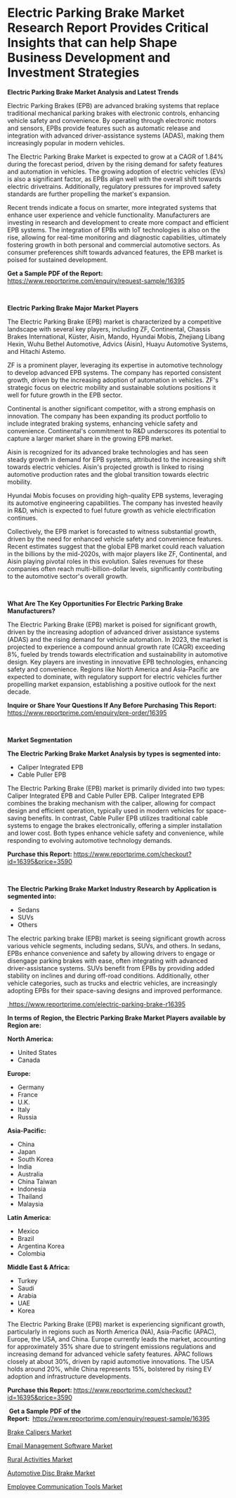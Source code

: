 <p><h1>Electric Parking Brake Market Research Report Provides Critical Insights that can help Shape Business Development and Investment Strategies</h1></p><p><strong>Electric Parking Brake Market Analysis and Latest Trends</strong></p>
<p><p>Electric Parking Brakes (EPB) are advanced braking systems that replace traditional mechanical parking brakes with electronic controls, enhancing vehicle safety and convenience. By operating through electronic motors and sensors, EPBs provide features such as automatic release and integration with advanced driver-assistance systems (ADAS), making them increasingly popular in modern vehicles.</p><p>The Electric Parking Brake Market is expected to grow at a CAGR of 1.84% during the forecast period, driven by the rising demand for safety features and automation in vehicles. The growing adoption of electric vehicles (EVs) is also a significant factor, as EPBs align well with the overall shift towards electric drivetrains. Additionally, regulatory pressures for improved safety standards are further propelling the market's expansion. </p><p>Recent trends indicate a focus on smarter, more integrated systems that enhance user experience and vehicle functionality. Manufacturers are investing in research and development to create more compact and efficient EPB systems. The integration of EPBs with IoT technologies is also on the rise, allowing for real-time monitoring and diagnostic capabilities, ultimately fostering growth in both personal and commercial automotive sectors. As consumer preferences shift towards advanced features, the EPB market is poised for sustained development.</p></p>
<p><strong>Get a Sample PDF of the Report:&nbsp;</strong> <a href="https://www.reportprime.com/enquiry/request-sample/16395?utm_campaign=1113&utm_medium=2&utm_source=Github&utm_content=ia&utm_term=23112024&utm_id=electric-parking-brake">https://www.reportprime.com/enquiry/request-sample/16395</a></p>
<p>&nbsp;</p>
<p><strong>Electric Parking Brake Major Market Players</strong></p>
<p><p>The Electric Parking Brake (EPB) market is characterized by a competitive landscape with several key players, including ZF, Continental, Chassis Brakes International, Küster, Aisin, Mando, Hyundai Mobis, Zhejiang Libang Hexin, Wuhu Bethel Automotive, Advics (Aisin), Huayu Automotive Systems, and Hitachi Astemo. </p><p>ZF is a prominent player, leveraging its expertise in automotive technology to develop advanced EPB systems. The company has reported consistent growth, driven by the increasing adoption of automation in vehicles. ZF's strategic focus on electric mobility and sustainable solutions positions it well for future growth in the EPB sector.</p><p>Continental is another significant competitor, with a strong emphasis on innovation. The company has been expanding its product portfolio to include integrated braking systems, enhancing vehicle safety and convenience. Continental's commitment to R&D underscores its potential to capture a larger market share in the growing EPB market.</p><p>Aisin is recognized for its advanced brake technologies and has seen steady growth in demand for EPB systems, attributed to the increasing shift towards electric vehicles. Aisin's projected growth is linked to rising automotive production rates and the global transition towards electric mobility.</p><p>Hyundai Mobis focuses on providing high-quality EPB systems, leveraging its automotive engineering capabilities. The company has invested heavily in R&D, which is expected to fuel future growth as vehicle electrification continues.</p><p>Collectively, the EPB market is forecasted to witness substantial growth, driven by the need for enhanced vehicle safety and convenience features. Recent estimates suggest that the global EPB market could reach valuation in the billions by the mid-2020s, with major players like ZF, Continental, and Aisin playing pivotal roles in this evolution. Sales revenues for these companies often reach multi-billion-dollar levels, significantly contributing to the automotive sector's overall growth.</p></p>
<p>&nbsp;</p>
<p><strong>What Are The Key Opportunities For Electric Parking Brake Manufacturers?</strong></p>
<p><p>The Electric Parking Brake (EPB) market is poised for significant growth, driven by the increasing adoption of advanced driver assistance systems (ADAS) and the rising demand for vehicle automation. In 2023, the market is projected to experience a compound annual growth rate (CAGR) exceeding 8%, fueled by trends towards electrification and sustainability in automotive design. Key players are investing in innovative EPB technologies, enhancing safety and convenience. Regions like North America and Asia-Pacific are expected to dominate, with regulatory support for electric vehicles further propelling market expansion, establishing a positive outlook for the next decade.</p></p>
<p><strong>Inquire or Share Your Questions If Any Before Purchasing This Report:</strong> <a href="https://www.reportprime.com/enquiry/pre-order/16395?utm_campaign=1113&utm_medium=2&utm_source=Github&utm_content=ia&utm_term=23112024&utm_id=electric-parking-brake">https://www.reportprime.com/enquiry/pre-order/16395</a></p>
<p>&nbsp;</p>
<p><strong>Market Segmentation</strong></p>
<p><strong>The Electric Parking Brake Market Analysis by types is segmented into:</strong></p>
<p><ul><li>Caliper Integrated EPB</li><li>Cable Puller EPB</li></ul></p>
<p><p>The Electric Parking Brake (EPB) market is primarily divided into two types: Caliper Integrated EPB and Cable Puller EPB. Caliper Integrated EPB combines the braking mechanism with the caliper, allowing for compact design and efficient operation, typically used in modern vehicles for space-saving benefits. In contrast, Cable Puller EPB utilizes traditional cable systems to engage the brakes electronically, offering a simpler installation and lower cost. Both types enhance vehicle safety and convenience, while responding to evolving automotive technology demands.</p></p>
<p><strong>Purchase this Report:&nbsp;</strong><a href="https://www.reportprime.com/checkout?id=16395&price=3590&utm_campaign=1113&utm_medium=2&utm_source=Github&utm_content=ia&utm_term=23112024&utm_id=electric-parking-brake">https://www.reportprime.com/checkout?id=16395&price=3590</a></p>
<p>&nbsp;</p>
<p><strong>The Electric Parking Brake Market Industry Research by Application is segmented into:</strong></p>
<p><ul><li>Sedans</li><li>SUVs</li><li>Others</li></ul></p>
<p><p>The electric parking brake (EPB) market is seeing significant growth across various vehicle segments, including sedans, SUVs, and others. In sedans, EPBs enhance convenience and safety by allowing drivers to engage or disengage parking brakes with ease, often integrating with advanced driver-assistance systems. SUVs benefit from EPBs by providing added stability on inclines and during off-road conditions. Additionally, other vehicle categories, such as trucks and electric vehicles, are increasingly adopting EPBs for their space-saving designs and improved performance.</p></p>
<p><a href="https://www.reportprime.com/electric-parking-brake-r16395?utm_campaign=1113&utm_medium=2&utm_source=Github&utm_content=ia&utm_term=23112024&utm_id=electric-parking-brake">&nbsp;https://www.reportprime.com/electric-parking-brake-r16395</a></p>
<p><strong>In terms of Region, the Electric Parking Brake Market Players available by Region are:</strong></p>
<p>
    <p> <strong> North America: </strong>
        <ul>
            <li>United States</li>
            <li>Canada</li>
        </ul>
        </p> 
    <p> <strong> Europe: </strong>
        <ul>
            <li>Germany</li>
            <li>France</li>
            <li>U.K.</li>
            <li>Italy</li>
            <li>Russia</li>
        </ul>
        </p> 
    <p> <strong> Asia-Pacific: </strong>
        <ul>
            <li>China</li>
            <li>Japan</li>
            <li>South Korea</li>
            <li>India</li>
            <li>Australia</li>
            <li>China Taiwan</li>
            <li>Indonesia</li>
            <li>Thailand</li>
            <li>Malaysia</li>
        </ul>
        </p> 
    <p> <strong> Latin America: </strong>
        <ul>
            <li>Mexico</li>
            <li>Brazil</li>
            <li>Argentina Korea</li>
            <li>Colombia</li>
        </ul>
        </p> 
    <p> <strong> Middle East & Africa: </strong>
        <ul>
            <li>Turkey</li>
            <li>Saudi</li>
            <li>Arabia</li>
            <li>UAE</li>
            <li>Korea</li>
        </ul>
    </p>
    </p>
<p><p>The Electric Parking Brake (EPB) market is experiencing significant growth, particularly in regions such as North America (NA), Asia-Pacific (APAC), Europe, the USA, and China. Europe currently leads the market, accounting for approximately 35% share due to stringent emissions regulations and increasing demand for advanced vehicle safety features. APAC follows closely at about 30%, driven by rapid automotive innovations. The USA holds around 20%, while China represents 15%, bolstered by rising EV adoption and infrastructure developments.</p></p>
<p><strong>Purchase this Report: </strong><a href="https://www.reportprime.com/checkout?id=16395&price=3590&utm_campaign=1113&utm_medium=2&utm_source=Github&utm_content=ia&utm_term=23112024&utm_id=electric-parking-brake">https://www.reportprime.com/checkout?id=16395&price=3590</a></p>
<p>&nbsp;<strong>Get a Sample PDF of the Report:&nbsp;&nbsp;</strong><a href="https://www.reportprime.com/enquiry/request-sample/16395?utm_campaign=1113&utm_medium=2&utm_source=Github&utm_content=ia&utm_term=23112024&utm_id=electric-parking-brake">https://www.reportprime.com/enquiry/request-sample/16395</a></p>
<p><strong></strong></p>
<p><p><a href="https://github.com/GenaGaines34/Market-Research-Report-List-1/blob/main/brake-calipers-market.md?utm_campaign=1113&utm_medium=2&utm_source=Github&utm_content=ia&utm_term=23112024&utm_id=electric-parking-brake">Brake Calipers Market</a></p><p><a href="https://www.linkedin.com/pulse/email-management-software-market-outlook-share-analysis--491tf?utm_campaign=1113&utm_medium=2&utm_source=Github&utm_content=ia&utm_term=23112024&utm_id=electric-parking-brake">Email Management Software Market</a></p><p><a href="https://issuu.com/reportprime-2/docs/rural-activities-market-size-2030.p_0b26f9a5a8fb37?utm_campaign=1113&utm_medium=2&utm_source=Github&utm_content=ia&utm_term=23112024&utm_id=electric-parking-brake">Rural Activities Market</a></p><p><a href="https://github.com/AbbasMahmud554/Market-Research-Report-List-1/blob/main/automotive-disc-brake-market.md?utm_campaign=1113&utm_medium=2&utm_source=Github&utm_content=ia&utm_term=23112024&utm_id=electric-parking-brake">Automotive Disc Brake Market</a></p><p><a href="https://www.linkedin.com/pulse/employee-communication-tools-market-insights-include-historical-jwhqf?utm_campaign=1113&utm_medium=2&utm_source=Github&utm_content=ia&utm_term=23112024&utm_id=electric-parking-brake">Employee Communication Tools Market</a></p></p>